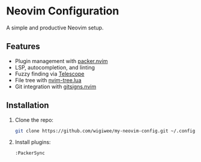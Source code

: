 # Neovim Configuration

A simple and productive Neovim setup.

## Features
- Plugin management with [packer.nvim](https://github.com/wbthomason/packer.nvim)
- LSP, autocompletion, and linting
- Fuzzy finding via [Telescope](https://github.com/nvim-telescope/telescope.nvim)
- File tree with [nvim-tree.lua](https://github.com/nvim-tree/nvim-tree.lua)
- Git integration with [gitsigns.nvim](https://github.com/lewis6991/gitsigns.nvim)

## Installation
1. Clone the repo:
   ```bash
   git clone https://github.com/wigiwee/my-neovim-config.git ~/.config/nvim
   ```
2. Install plugins:
   ```vim
   :PackerSync
   ```
